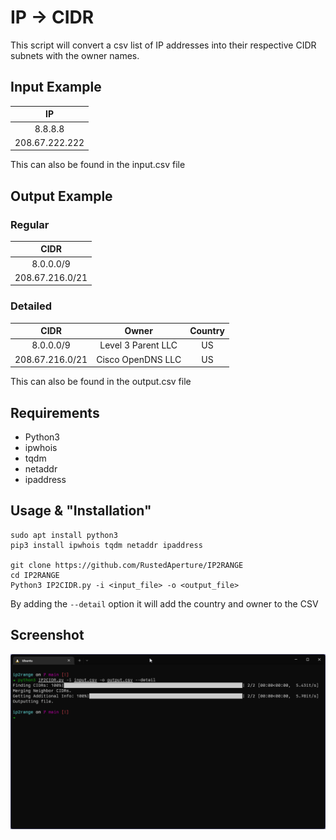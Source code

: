 # IP -> CIDR

This script will convert a csv list of IP addresses into their respective CIDR subnets with the owner names.

## Input Example

|       IP       |
|:--------------:|
|    8.8.8.8     |
| 208.67.222.222 |

This can also be found in the input.csv file

## Output Example

### Regular

|      CIDR       |
|:---------------:|
|    8.0.0.0/9    |
| 208.67.216.0/21 |

### Detailed

|      CIDR       |       Owner        | Country |
|:---------------:|:------------------:|:-------:|
|    8.0.0.0/9    | Level 3 Parent LLC |   US    |
| 208.67.216.0/21 | Cisco OpenDNS LLC  |   US    |

This can also be found in the output.csv file

## Requirements

- Python3
- ipwhois
- tqdm
- netaddr
- ipaddress

## Usage & "Installation"

```
sudo apt install python3
pip3 install ipwhois tqdm netaddr ipaddress

git clone https://github.com/RustedAperture/IP2RANGE
cd IP2RANGE
Python3 IP2CIDR.py -i <input_file> -o <output_file>
```

By adding the `--detail` option it will add the country and owner to the CSV

## Screenshot
![Screenshot of app running in WSL2](screenshot.png "App Running")